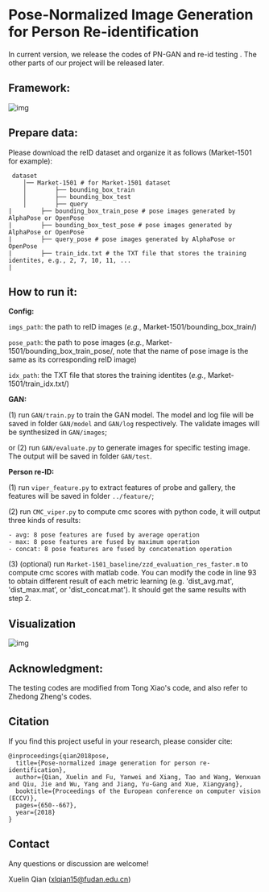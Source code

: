 # Pose-Normalized Image Generation for Person Re-identification

In current version, we release the codes of PN-GAN and re-id testing . The other parts of our project will be released later.

## Framework:

![img](https://github.com/naiq/PN_GAN/blob/master/fig/overview.jpg)

## Prepare data:
Please download the reID dataset and organize it as follows (Market-1501 for example):

     dataset
        │── Market-1501 # for Market-1501 dataset
        │        ├── bounding_box_train
        │        ├── bounding_box_test
        │        ├── query
	|        ├── bounding_box_train_pose # pose images generated by AlphaPose or OpenPose
	|        ├── bounding_box_test_pose # pose images generated by AlphaPose or OpenPose
	|        ├── query_pose # pose images generated by AlphaPose or OpenPose
	|        ├── train_idx.txt # the TXT file that stores the training identites, e.g., 2, 7, 10, 11, ...
	|

## How to run it:
**Config:**

`imgs_path`: the path to reID images (*e.g.*, Market-1501/bounding_box_train/)

`pose_path`: the path to pose images (*e.g.*, Market-1501/bounding_box_train_pose/, note that the name of pose image is the same as its corresponding reID image)

`idx_path`: the TXT file that stores the training identites (*e.g.*, Market-1501/train_idx.txt/)

**GAN:**

(1) run `GAN/train.py` to train the GAN model. The model and log file will be saved in folder `GAN/model` and `GAN/log` respectively. The validate images will be synthesized in `GAN/images`;

or (2) run `GAN/evaluate.py` to generate images for specific testing image. The output will be saved in folder `GAN/test`.

**Person re-ID:**

(1) run `viper_feature.py` to extract features of probe and gallery, the features will be saved in folder `../feature/`;

(2) run `CMC_viper.py` to compute cmc scores with python code, it will output three kinds of results:

    - avg: 8 pose features are fused by average operation
    - max: 8 pose features are fused by maximum operation
    - concat: 8 pose features are fused by concatenation operation 

(3) (optional) run `Market-1501_baseline/zzd_evaluation_res_faster.m` to compute cmc scores with matlab code. You can modify the code in line 93 to obtain different result of each metric learning (e.g. 'dist_avg.mat', 'dist_max.mat', or 'dist_concat.mat'). It should get the same results with step 2.

## Visualization

![img](https://github.com/naiq/PN_GAN/blob/master/fig/visualization.jpg)
	  
## Acknowledgment:

The testing codes are modified from Tong Xiao's code, and also refer to Zhedong Zheng's codes.

## Citation
If you find this project useful in your research, please consider cite:

    @inproceedings{qian2018pose,
      title={Pose-normalized image generation for person re-identification},
      author={Qian, Xuelin and Fu, Yanwei and Xiang, Tao and Wang, Wenxuan and Qiu, Jie and Wu, Yang and Jiang, Yu-Gang and Xue, Xiangyang},
      booktitle={Proceedings of the European conference on computer vision (ECCV)},
      pages={650--667},
      year={2018}
    }

## Contact

Any questions or discussion are welcome!

Xuelin Qian (<xlqian15@fudan.edu.cn>)
